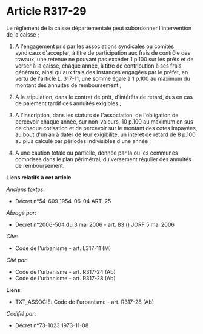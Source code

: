 # Article R317-29

Le règlement de la caisse départementale peut subordonner l'intervention de la caisse ;

1. A l'engagement pris par les associations syndicales ou comités syndicaux d'accepter, à titre de participation aux frais de
contrôle des travaux, une retenue ne pouvant pas excéder 1 p.100 sur les prêts et de verser à la caisse, chaque année, à
titre de contribution à ses frais généraux, ainsi qu'aux frais des instances engagées par le préfet, en vertu de l'article L.
317-11, une somme égale à 1 p.100 au maximum du montant des annuités de remboursement ;

2. A la stipulation, dans le contrat de prêt, d'intérêts de retard, dus en cas de paiement tardif des annuités exigibles ;

3. A l'inscription, dans les statuts de l'association, de l'obligation de percevoir chaque année, sur non-valeurs, 10 p.100
au maximum en sus de chaque cotisation et de percevoir sur le montant des cotes impayées, au bout d'un an à dater de leur
exigibilité, un intérêt de retard de 8 p.100 au plus calculé par périodes indivisibles d'une année ;

4. A une caution totale ou partielle, donnée par la ou les communes comprises dans le plan périmétral, du versement régulier
des annuités de remboursement.

**Liens relatifs à cet article**

_Anciens textes_:

  - Décret n°54-609 1954-06-04 ART. 25

_Abrogé par_:

  - Décret n°2006-504 du 3 mai 2006 - art. 83 () JORF 5 mai 2006

_Cite_:

  - Code de l'urbanisme - art. L317-11 (M)

_Cité par_:

  - Code de l'urbanisme - art. R317-24 (Ab)
  - Code de l'urbanisme - art. R317-28 (Ab)

**Liens**:

  - TXT_ASSOCIE: Code de l'urbanisme - art. R317-28 (Ab)

_Codifié par_:

  - Décret n°73-1023 1973-11-08

